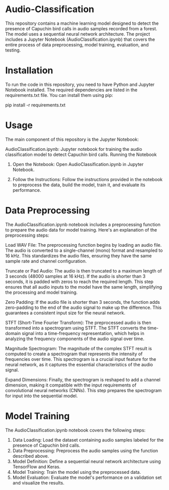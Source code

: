 # Audio-Classification

This repository contains a machine learning model designed to detect the presence of Capuchin bird calls in audio samples recorded from a forest. The model uses a sequential neural network architecture. The project includes a Jupyter Notebook (AudioClassification.ipynb) that covers the entire process of data preprocessing, model training, evaluation, and testing.

# Installation
To run the code in this repository, you need to have Python and Jupyter Notebook installed. The required dependencies are listed in the requirements.txt file. You can install them using pip:

pip install -r requirements.txt


# Usage
The main component of this repository is the Jupyter Notebook:

AudioClassification.ipynb: Jupyter notebook for training the audio classification model to detect Capuchin bird calls.
Running the Notebook
1. Open the Notebook:
   Open AudioClassification.ipynb in Jupyter Notebook.

2. Follow the Instructions:
   Follow the instructions provided in the notebook to preprocess the data, build the model, train it, and evaluate its performance.

# Data Preprocessing
The AudioClassification.ipynb notebook includes a preprocessing function to prepare the audio data for model training. Here's an explanation of the preprocessing steps:

Load WAV File: The preprocessing function begins by loading an audio file. The audio is converted to a single-channel (mono) format and resampled to 16 kHz. This standardizes the audio files, ensuring they have the same sample rate and channel configuration.

Truncate or Pad Audio: The audio is then truncated to a maximum length of 3 seconds (48000 samples at 16 kHz). If the audio is shorter than 3 seconds, it is padded with zeros to reach the required length. This step ensures that all audio inputs to the model have the same length, simplifying the processing and model training.

Zero Padding: If the audio file is shorter than 3 seconds, the function adds zero-padding to the end of the audio signal to make up the difference. This guarantees a consistent input size for the neural network.

STFT (Short-Time Fourier Transform): The preprocessed audio is then transformed into a spectrogram using STFT. The STFT converts the time-domain signal into a time-frequency representation, which helps in analyzing the frequency components of the audio signal over time.

Magnitude Spectrogram: The magnitude of the complex STFT result is computed to create a spectrogram that represents the intensity of frequencies over time. This spectrogram is a crucial input feature for the neural network, as it captures the essential characteristics of the audio signal.

Expand Dimensions: Finally, the spectrogram is reshaped to add a channel dimension, making it compatible with the input requirements of convolutional neural networks (CNNs). This step prepares the spectrogram for input into the sequential model.

# Model Training
The AudioClassification.ipynb notebook covers the following steps:

1. Data Loading: Load the dataset containing audio samples labeled for the presence of Capuchin bird calls.
2. Data Preprocessing: Preprocess the audio samples using the function described above.
3. Model Definition: Define a sequential neural network architecture using TensorFlow and Keras.
4. Model Training: Train the model using the preprocessed data.
5. Model Evaluation: Evaluate the model's performance on a validation set and visualize the results.

